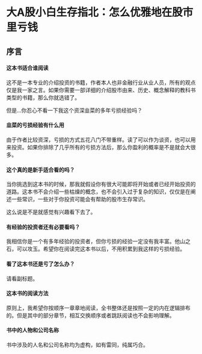 # 大A股小白生存指北：怎么优雅地在股市里亏钱

## 序言

#### 这本书适合谁阅读
这不是一本专业的介绍投资的书籍，作者本人也非金融行业从业人员，所有的观点仅是我一家之言。如果你需要一部详细的介绍股市由来、历史、概念解释的教科书类型的书籍，那么你就选错了。

但是...你忍心不看一下我这个资深韭菜的多年亏损经验吗？

#### 韭菜的亏损经验有什么用
由于作者比较资深，亏损的方式五花八门不带重样。读了可以作为谈资，也可以用来投资。如果你排除了几乎所有的亏损方法后，那么你盈利的概率是不是就会大很多。

#### 这个真的是新手适合看的吗？
当你挑选到这本书的时候，那我就假设你有很大可能即将开始或者已经开始投资的道路。这本书不会介绍一些枯燥的概念，也不会引入过于复杂的知识，仅仅是在阐述一些常识，一些对于你投资可能会有帮助的股市生存常识。

这么说是不是就感觉有兴趣看下去了。

#### 有经验的投资者还有必要看吗？
我相信你是一个有多年经验的投资者，但你亏损的经验一定没有我丰富。他山之石，可以攻玉。希望你在阅读完这本书以后，不用积累到我这样的亏损经验。

#### 看了这本书还是亏了怎么办？
请看副标题。

#### 这本书的阅读方法
原则上，我希望你按顺序一章章地阅读，全书整体还是按照一定的内在逻辑排布的。但是其中的部分章节，相互交换顺序或者跳跃阅读也不会影响理解。

#### 书中的人物和公司名称
书中涉及的人名和公司名称均为虚构，如有雷同，纯属巧合。
